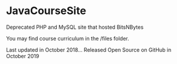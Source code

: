 # JavaCourseSite
Deprecated PHP and MySQL site that hosted BitsNBytes

You may find course curriculum in the /files folder.

Last updated in October 2018...
Released Open Source on GitHub in October 2019
